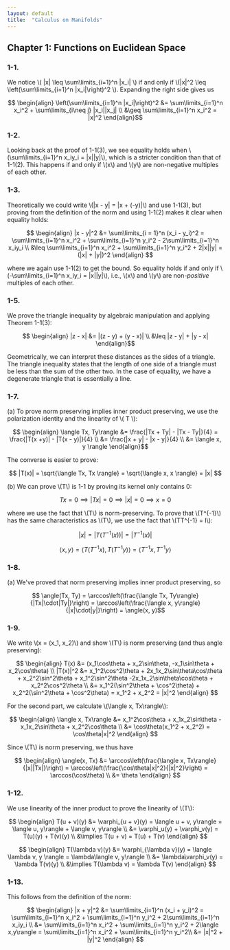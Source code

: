 ```yaml
---
layout: default
title:  "Calculus on Manifolds"
---
```


## Chapter 1: Functions on Euclidean Space
### 1-1.

We notice \\( \|x\| \leq \sum\limits_{i=1}^n \|x_i\| \\) if and only if
\\(\|x\|^2 \leq \left(\sum\limits_{i=1}^n \|x_i\|\right)^2 \\).  Expanding the right side gives us

$$ \begin{align} \left(\sum\limits_{i=1}^n |x_i|\right)^2 &=
	\sum\limits_{i=1}^n x_i^2 + \sum\limits_{i\neq j} |x_i||x_j| \\ 
	&\geq \sum\limits_{i=1}^n x_i^2  = |x|^2 \end{align}$$

### 1-2.

Looking back at the proof of 1-1(3), we see equality holds when 
\\(\sum\limits_{i=1}^n x_iy_i = \|x\|\|y\|\\), which is a stricter condition
than that of 1-1(2). This happens if and only if \\(x\\) and \\(y\\) are
non-negative multiples of each other.

### 1-3.

Theoretically we could write \\(\|x - y\| = \|x + (-y)\|\\) and use 1-1(3), but
proving from the definition of the norm and using 1-1(2) makes it clear when
equality holds:

$$ \begin{align}
	|x - y|^2 &= \sum\limits_{i = 1}^n (x_i - y_i)^2 = \sum\limits_{i=1}^n x_i^2
		+ \sum\limits_{i=1}^n y_i^2 - 2\sum\limits_{i=1}^n x_iy_i \\
		&\leq \sum\limits_{i=1}^n x_i^2 + \sum\limits_{i=1}^n y_i^2 
		+ 2|x||y| = (|x| + |y|)^2
	\end{align}
$$

where we again use 1-1(2) to get the bound. So equality holds if and only if
\\(-\sum\limits_{i=1}^n x_iy_i = |x||y|\\), i.e., \\(x\\) and \\(y\\) are 
non-*positive* multiples of each other.

### 1-5.

We prove the triangle inequality by algebraic manipulation and applying Theorem 1-1(3):

$$ \begin{align} |z - x| &= |(z - y) + (y - x)| \\
	&\leq |z - y| + |y - x| \end{align}$$

Geometrically, we can interpret these distances as the sides of a triangle.
The triangle inequality states that the length of one side of a triangle must
be less than the sum of the other two. In the case of equality, we have a
degenerate triangle that is essentially a line.

### 1-7.

(a) To prove norm preserving implies inner product preserving, we use the
	polarization identity and the linearity of \\( T \\):

$$ \begin{align} \langle Tx, Ty\rangle &= \frac{|Tx + Ty| - |Tx - Ty|}{4} 
	= \frac{|T(x +y)| - |T(x - y)|}{4} \\ 
	&= \frac{|x + y| - |x - y|}{4} \\
	&= \langle x, y \rangle
\end{align}$$
	
The converse is easier to prove:

$$ |T(x)| = \sqrt{\langle Tx, Tx \rangle} = \sqrt{\langle x, x \rangle} = |x| $$

(b) We can prove \\(T\\) is 1-1 by proving its kernel only contains 0:

$$ Tx = 0 \implies |Tx| = 0 \implies |x| = 0 \implies x = 0 $$

where we use the fact that \\(T\\) is norm-preserving.  To prove that
\\(T^{-1}\\) has the same characteristics as \\(T\\), we use the fact that
\\(TT^{-1} = I\\):

$$ |x| = |T(T^{-1}(x))| = |T^{-1}(x)| $$

$$ \langle x, y\rangle = \langle T(T^{-1}x), T(T^{-1}y)\rangle = \langle T^{-1}x, T^{-1}y\rangle $$

### 1-8.

(a) We've proved that norm preserving implies inner product preserving, so

$$ \angle(Tx, Ty) = \arccos\left(\frac{\langle Tx, Ty\rangle}{|Tx|\cdot|Ty|}\right)
	= \arccos\left(\frac{\langle x, y\rangle}{|x|\cdot|y|}\right) = \angle(x, y)$$

### 1-9.
We write \\(x = (x_1, x_2)\\) and show \\(T\\) is norm preserving (and thus
angle preserving):

$$ \begin{align} T(x) &= (x_1\cos\theta + x_2\sin\theta, -x_1\sin\theta + x_2\cos\theta) \\
	|T(x)|^2 &= x_1^2\cos^2\theta + 2x_1x_2\sin\theta\cos\theta + x_2^2\sin^2\theta
		+ x_1^2\sin^2\theta -2x_1x_2\sin\theta\cos\theta + x_2^2\cos^2\theta \\
		&= x_1^2(\sin^2\theta + \cos^2\theta) + x_2^2(\sin^2\theta + \cos^2\theta)
		= x_1^2 + x_2^2 = |x|^2
\end{align}
$$

For the second part, we calculate \\(\langle x, Tx\rangle\\):

$$ \begin{align} \langle x, Tx\rangle &= x_1^2\cos\theta + x_1x_2\sin\theta
	- x_1x_2\sin\theta + x_2^2\cos\theta \\
	&= \cos\theta(x_1^2 + x_2^2) = \cos\theta|x|^2
	\end{align} $$

Since \\(T\\) is norm preserving, we thus have

$$ \begin{align} 
	\angle(x, Tx) &= \arccos\left(\frac{\langle x, Tx\rangle}{|x||Tx|}\right)
	= \arccos\left(\frac{\cos\theta|x|^2}{|x|^2}\right) = \arccos(\cos\theta) \\
	&= \theta
	\end{align} $$

### 1-12.
We use linearity of the inner product to prove the linearity of \\(T\\):

$$ \begin{align}
	T(u + v)(y) &= \varphi_{u + v}(y) = \langle u + v, y\rangle = \langle u, y\rangle
	+ \langle v, y\rangle \\ 
	&= \varphi_u(y) + \varphi_v(y) = T(u)(y) + T(v)(y) \\
	&\implies T(u + v) = T(u) + T(v)
	\end{align}
	$$

$$ \begin{align}
	T(\lambda v)(y) &= \varphi_{\lambda v}(y) = \langle \lambda v, y \rangle 
	= \lambda\langle v, y\rangle \\
	&= \lambda\varphi_v(y) = \lambda T(v)(y) \\
	&\implies T(\lambda v) = \lambda T(v)
\end{align} $$

### 1-13.

This follows from the definition of the norm:

$$ \begin{align} |x + y|^2 &= \sum\limits_{i=1}^n (x_i + y_i)^2 
	= \sum\limits_{i=1}^n x_i^2 + \sum\limits_{i=1}^n y_i^2 + 2\sum\limits_{i=1}^n x_iy_i \\
	&= \sum\limits_{i=1}^n x_i^2 + \sum\limits_{i=1}^n y_i^2
	+ 2\langle x,y\rangle = \sum\limits_{i=1}^n x_i^2 + \sum\limits_{i=1}^n y_i^2\\
	&= |x|^2 + |y|^2
\end{align} $$